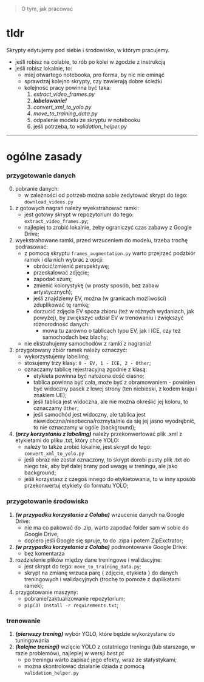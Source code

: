 >O tym, jak pracować

# tldr
Skrypty edytujemy pod siebie i środowisko, w którym pracujemy.

- jeśli robisz na colabie, to rób po kolei w zgodzie z instrukcją
- jeśli robisz lokalnie, to:
	- miej otwartego notebooka, pro forma, by nic nie ominąć
	- sprawdzaj kolejno skrypty, czy zawierają dobre ścieżki
	- kolejność pracy powinna być taka: 
		1. *extract_video_frames.py*
		2. ***labelowanie!***
		3. *convert_xml_to_yolo.py*
		4. *move_to_training_data.py*
		5. odpalenie modelu ze skryptu w notebooku
		6. jeśli potrzeba, to *validation_helper.py*
___
# ogólne zasady
### przygotowanie danych
0. pobranie danych:
	- w zależności od potrzeb można sobie zedytować skrypt do tego: ```download_videos.py```
1. z gotowych nagrań należy wyekstrahować ramki:
	- jest gotowy skrypt w repozytorium do tego: ```extract_video_frames.py```;
	- najlepiej to zrobić lokalnie, żeby ograniczyć czas zabawy z Google Drive;
2. wyekstrahowane ramki, przed wrzuceniem do modelu, trzeba trochę podrasować:
	- z pomocą skryptu ```frames_augmentation.py``` warto przejrzeć podzbiór ramek i dla nich wybrać z opcji:
		- obrócić/zmienić perspektywę;
		- przeskalować zdjęcie;
		- zapodać szum;
		- zmienić kolorystykę (w prosty sposób, bez zabaw artystycznych);
		- jeśli znajdziemy EV, można (w granicach możliwości) zduplikować tę ramkę;
		- dorzucić zdjęcia EV spoza zbioru (też w różnych wydaniach, jak powyżej), by zwiększyć udział EV w trenowaniu i zwiększyć różnorodność danych:
			- mowa tu zarówno o tablicach typu EV, jak i ICE, czy też samochodach bez blachy;
	- nie ekstrahujemy samochodów z ramki z nagrania!
3. przygotowany zbiór ramek należy oznaczyć:
	- wykorzystujemy labelImg;
	- stosujemy trzy klasy: ```0 - EV, 1 - ICE, 2 - Other```;
	- oznaczamy tablicę rejestracyjną zgodnie z klasą:
		- etykieta powinna być nałożona dość ciasno;
		- tablica powinna być cała, może być z obramowaniem - powinien być widoczny pasek z lewej strony (ten niebieski, z kodem kraju i znakiem UE);
		- jeśli tablica jest widoczna, ale nie można określić jej koloru, to oznaczamy ```Other```;
		- jeśli samochód jest widoczny, ale tablica jest niewidoczna/nieobecna/rozmyta/nie da się jej jasno wyodrębnić, to nie oznaczamy w ogóle (background);
4. ***(przy korzystaniu z labelImg)*** należy przekonwertować plik .xml z etykietami do pliku .txt, który chce YOLO:
	- należy to także zrobić lokalnie, jest skrypt do tego: ```convert_xml_to_yolo.py```
	- jeśli obraz nie został oznaczony, to skrypt dorobi pusty plik .txt do niego tak, aby był dalej brany pod uwagę w treningu, ale jako background;
	- jeśli korzystasz z czegoś innego do etykietowania, to w inny sposób przekonwertuj etykiety do formatu YOLO;

### przygotowanie środowiska 
1. ***(w przypadku korzystania z Colaba)*** wrzucenie danych na Google Drive:
	- nie ma co pakować do .zip, warto zapodać folder sam w sobie do Google Drive;
	- dopiero jeśli Google się spruje, to do .zipa i potem ZipExctrator;
2. ***(w przypadku korzystania z Colaba)*** podmontowanie Google Drive:
	- bez komentarza
3. rozdzielenie plików między dane treningowe i walidacyjne:
	- jest skrypt do tego: ```move_to_training_data.py```;
	- skrypt na zmianę wrzuca parę { zdjęcie, etykieta } do danych treningowych i walidacyjnych (trochę to pomoże z duplikatami ramek);
4. przygotowanie maszyny:
	- pobranie/zaktualizowanie repozytorium;
	- ```pip(3) install -r requirements.txt```;

### trenowanie

1. ***(pierwszy trening)*** wybór YOLO, które będzie wykorzystane do tuningowania
2. ***(kolejne treningi)*** wzięcie YOLO z ostatniego treningu (lub starszego, w razie problemów), najlepiej w wersji *best.pt*
	- po treningu warto zapisać jego efekty, wraz ze statystykami;
	- można skontrolować działanie dziada z pomocą ```validation_helper.py```

